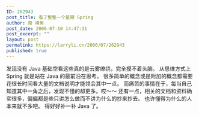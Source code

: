```yaml
---
ID: 262943
post_title: 看了整整一个星期 Spring
author: 南 靖男
post_date: 2006-07-10 14:47:31
post_excerpt: ""
layout: post
permalink: https://larryli.cn/2006/07/262943
published: true
---
```

发现没有 Java 基础空看这些真的是云雾缭绕，完全摸不着头脑。
从思维方式上 Spring 就是站在 Java 的最前沿在思考。
很多简单的概念或是附加的概念都需要花很长时间看大量的文档说明才能领会其中一点。
而痛苦的事情在于，每当自己知道其中一角之后，发现不懂的却更多。哎～～
还有一点，相关的文档和资料确实很多，偏偏都是些只讲怎么做而不讲为什么的抄来抄去。
也许懂得为什么的人本来就不多吧。
得好好补一补 Java 了。